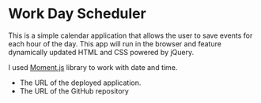 # Work Day Scheduler

This is a simple calendar application that allows the user to save events for each hour of the day. This app will run in the browser and feature dynamically updated HTML and CSS powered by jQuery.

I used [Moment.js](https://momentjs.com/) library to work with date and time.

- The URL of the deployed application.
- The URL of the GitHub repository
